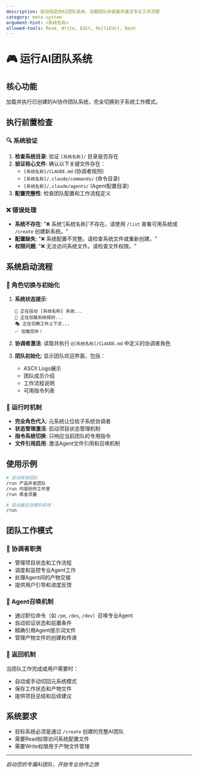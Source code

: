 ```yaml
---
description: 启动指定的AI团队系统，加载团队协调者并激活专业工作流程
category: meta-system
argument-hint: <系统名称>
allowed-tools: Read, Write, Edit, MultiEdit, Bash
---
```


# 🎮 运行AI团队系统

## 核心功能
加载并执行已创建的AI协作团队系统，完全切换到子系统工作模式。

## 执行前置检查

### 🔍 系统验证
1. **检查系统目录**: 验证 `[系统名称]/` 目录是否存在
2. **验证核心文件**: 确认以下关键文件存在：
   - `[系统名称]/CLAUDE.md` (协调者规则)
   - `[系统名称]/.claude/commands/` (命令目录)
   - `[系统名称]/.claude/agents/` (Agent配置目录)
3. **配置完整性**: 检查团队配置和工作流程定义

### ❌ 错误处理
- **系统不存在**: "❌ 系统'[系统名称]'不存在。请使用 `/list` 查看可用系统或 `/create` 创建新系统。"
- **配置缺失**: "❌ 系统配置不完整。请检查系统文件或重新创建。"
- **权限问题**: "❌ 无法访问系统文件。请检查文件权限。"

## 系统启动流程

### 🚀 角色切换与初始化
1. **系统状态提示**:
   ```
   🔄 正在启动 [系统名称] 系统...
   📂 正在加载系统规则...
   🎭 正在切换工作上下文...
   ✅ 加载完毕！
   ```

2. **协调者激活**: 读取并执行 `@[系统名称]/CLAUDE.md` 中定义的协调者角色

3. **团队初始化**: 显示团队欢迎界面，包括：
   - ASCII Logo展示
   - 团队成员介绍
   - 工作流程说明
   - 可用指令列表

### 🔧 运行时机制
- **完全角色代入**: 元系统让位给子系统协调者
- **状态管理激活**: 启动项目状态管理机制
- **指令系统切换**: 只响应当前团队的专用指令
- **文件引用启用**: 激活Agent文件引用和召唤机制

## 使用示例

```bash
# 启动具体团队
/run 产品开发团队
/run 内容创作工作室
/run 炼金流量

# 启动最近创建的系统
/run
```

## 团队工作模式

### 🎯 协调者职责
- 管理项目状态和工作流程
- 调度和监控专业Agent工作
- 处理Agent间的产物交接
- 提供用户引导和进度反馈

### 🤖 Agent召唤机制
- 通过职位命令（如 `/pm`, `/des`, `/dev`）召唤专业Agent
- 自动验证状态和前置条件
- 精确引用Agent提示词文件
- 管理产物文件的创建和传递

### 🔄 返回机制
当团队工作完成或用户需要时：
- 自动或手动切回元系统模式
- 保存工作状态和产物文件
- 提供项目总结和后续建议

## 系统要求
- 目标系统必须是通过 `/create` 创建的完整AI团队
- 需要Read权限访问系统配置文件
- 需要Write权限用于产物文件管理

---
*启动您的专属AI团队，开始专业协作之旅*